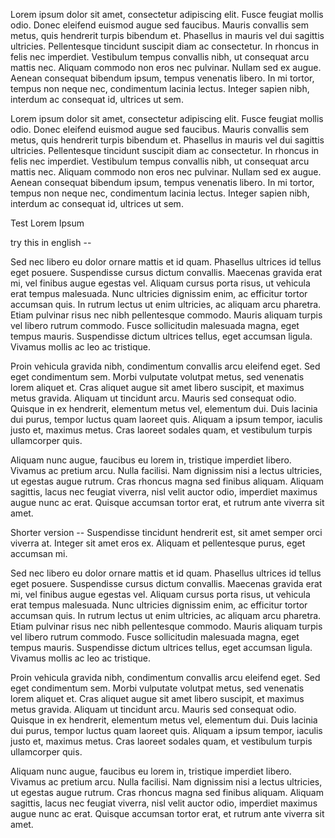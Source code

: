 Lorem ipsum dolor sit amet, consectetur adipiscing elit. Fusce feugiat mollis odio. Donec eleifend euismod augue sed faucibus. Mauris convallis sem metus, quis hendrerit turpis bibendum et. Phasellus in mauris vel dui sagittis ultricies. Pellentesque tincidunt suscipit diam ac consectetur. In rhoncus in felis nec imperdiet. Vestibulum tempus convallis nibh, ut consequat arcu mattis nec. Aliquam commodo non eros nec pulvinar. Nullam sed ex augue. Aenean consequat bibendum ipsum, tempus venenatis libero. In mi tortor, tempus non neque nec, condimentum lacinia lectus. Integer sapien nibh, interdum ac consequat id, ultrices ut sem.

Lorem ipsum dolor sit amet, consectetur adipiscing elit. Fusce feugiat mollis odio. Donec eleifend euismod augue sed faucibus. Mauris convallis sem metus, quis hendrerit turpis bibendum et. Phasellus in mauris vel dui sagittis ultricies. Pellentesque tincidunt suscipit diam ac consectetur. In rhoncus in felis nec imperdiet. Vestibulum tempus convallis nibh, ut consequat arcu mattis nec. Aliquam commodo non eros nec pulvinar. Nullam sed ex augue. Aenean consequat bibendum ipsum, tempus venenatis libero. In mi tortor, tempus non neque nec, condimentum lacinia lectus. Integer sapien nibh, interdum ac consequat id, ultrices ut sem.

Test Lorem Ipsum

try this in english --

Sed nec libero eu dolor ornare mattis et id quam. Phasellus ultrices id tellus eget posuere. Suspendisse cursus dictum convallis. Maecenas gravida erat mi, vel finibus augue egestas vel. Aliquam cursus porta risus, ut vehicula erat tempus malesuada. Nunc ultricies dignissim enim, ac efficitur tortor accumsan quis. In rutrum lectus ut enim ultricies, ac aliquam arcu pharetra. Etiam pulvinar risus nec nibh pellentesque commodo. Mauris aliquam turpis vel libero rutrum commodo. Fusce sollicitudin malesuada magna, eget tempus mauris. Suspendisse dictum ultrices tellus, eget accumsan ligula. Vivamus mollis ac leo ac tristique.

Proin vehicula gravida nibh, condimentum convallis arcu eleifend eget. Sed eget condimentum sem. Morbi vulputate volutpat metus, sed venenatis lorem aliquet et. Cras aliquet augue sit amet libero suscipit, et maximus metus gravida. Aliquam ut tincidunt arcu. Mauris sed consequat odio. Quisque in ex hendrerit, elementum metus vel, elementum dui. Duis lacinia dui purus, tempor luctus quam laoreet quis. Aliquam a ipsum tempor, iaculis justo et, maximus metus. Cras laoreet sodales quam, et vestibulum turpis ullamcorper quis.

Aliquam nunc augue, faucibus eu lorem in, tristique imperdiet libero. Vivamus ac pretium arcu. Nulla facilisi. Nam dignissim nisi a lectus ultricies, ut egestas augue rutrum. Cras rhoncus magna sed finibus aliquam. Aliquam sagittis, lacus nec feugiat viverra, nisl velit auctor odio, imperdiet maximus augue nunc ac erat. Quisque accumsan tortor erat, et rutrum ante viverra sit amet.

Shorter version -- Suspendisse tincidunt hendrerit est, sit amet semper orci viverra at. Integer sit amet eros ex. Aliquam et pellentesque purus, eget accumsan mi.

Sed nec libero eu dolor ornare mattis et id quam. Phasellus ultrices id tellus eget posuere. Suspendisse cursus dictum convallis. Maecenas gravida erat mi, vel finibus augue egestas vel. Aliquam cursus porta risus, ut vehicula erat tempus malesuada. Nunc ultricies dignissim enim, ac efficitur tortor accumsan quis. In rutrum lectus ut enim ultricies, ac aliquam arcu pharetra. Etiam pulvinar risus nec nibh pellentesque commodo. Mauris aliquam turpis vel libero rutrum commodo. Fusce sollicitudin malesuada magna, eget tempus mauris. Suspendisse dictum ultrices tellus, eget accumsan ligula. Vivamus mollis ac leo ac tristique.

Proin vehicula gravida nibh, condimentum convallis arcu eleifend eget. Sed eget condimentum sem. Morbi vulputate volutpat metus, sed venenatis lorem aliquet et. Cras aliquet augue sit amet libero suscipit, et maximus metus gravida. Aliquam ut tincidunt arcu. Mauris sed consequat odio. Quisque in ex hendrerit, elementum metus vel, elementum dui. Duis lacinia dui purus, tempor luctus quam laoreet quis. Aliquam a ipsum tempor, iaculis justo et, maximus metus. Cras laoreet sodales quam, et vestibulum turpis ullamcorper quis.

Aliquam nunc augue, faucibus eu lorem in, tristique imperdiet libero. Vivamus ac pretium arcu. Nulla facilisi. Nam dignissim nisi a lectus ultricies, ut egestas augue rutrum. Cras rhoncus magna sed finibus aliquam. Aliquam sagittis, lacus nec feugiat viverra, nisl velit auctor odio, imperdiet maximus augue nunc ac erat. Quisque accumsan tortor erat, et rutrum ante viverra sit amet.
